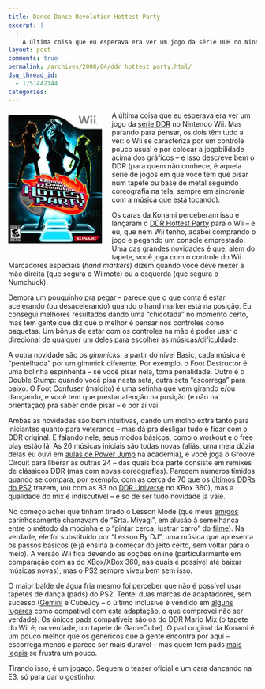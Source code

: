 ```yaml
---
title: Dance Dance Revolution Hottest Party
excerpt: |
  |
    A última coisa que eu esperava era ver um jogo da série DDR no Nintendo Wii. Mas parando para pensar, os dois têm tudo a ver: o Wii se caracteriza por um controle pouco usual e por colocar a jogabilidade...
layout: post
comments: true
permalink: /archives/2008/04/ddr_hottest_party.html/
dsq_thread_id:
  - 1751442144
categories:
---
```

<span class="mt-enclosure mt-enclosure-image"><img title="Caixa do Dance Dance Revolution: Hottest Party, para o Nintendo Wii" src="/archives/img/ddrhottestparty.jpg" width="190" height="267" class="mt-image-left" style="float: left; margin: 0 20px 20px 0;" /></span>A última coisa que eu esperava era ver um jogo da [série DDR][1] no Nintendo Wii. Mas parando para pensar, os dois têm tudo a ver: o Wii se caracteriza por um controle pouco usual e por colocar a jogabilidade acima dos gráficos &#8211; e isso descreve bem o DDR (para quem não conhece, é aquela série de jogos em que você tem que pisar num tapete ou base de metal seguindo coreografia na tela, sempre em sincronia com a música que está tocando).

Os caras da Konami perceberam isso e lançaram o [DDR Hottest Party][2] para o Wii &#8211; e eu, que nem Wii tenho, acabei comprando o jogo e pegando um console emprestado. Uma das grandes novidades é que, além do tapete, você joga com o controle do Wii. Marcadores especiais (*hand markers*) dizem quando você deve mexer a mão direita (que segura o Wiimote) ou a esquerda (que segura o Numchuck).

Demora um pouquinho pra pegar &#8211; parece que o que conta é estar acelerando (ou desacelerando) quando o hand marker está na posição. Eu consegui melhores resultados dando uma &#8220;chicotada&#8221; no momento certo, mas tem gente que diz que o melhor é pensar nos controles como baquetas. Um bônus de estar com os controles na mão é poder usar o direcional de qualquer um deles para escolher as músicas/dificuldade.

A outra novidade são os *gimmicks*: a partir do nível Basic, cada música é &#8220;pentelhada&#8221; por um gimmick diferente. Por exemplo, o Foot Destructor é uma bolinha espinhenta &#8211; se você pisar nela, toma penalidade. Outro é o Double Stump: quando você pisa nesta seta, outra seta &#8220;escorrega&#8221; para baixo. O Foot Confuser (maldito) é uma setinha que vem girando e/ou dançando, e você tem que prestar atenção na posição (e não na orientação) pra saber onde pisar &#8211; e por aí vai.

Ambas as novidades são bem intuitivas, dando um molho extra tanto para iniciantes quanto para veteranos &#8211; mas dá pra desligar tudo e ficar com o DDR original. E falando nele, seus modos básicos, como o workout e o free play estão lá. As 26 músicas iniciais são todas novas (aliás, uma meia dúzia delas eu ouvi em [aulas de Power Jump][3] na academia), e você joga o Groove Circuit para liberar as outras 24 &#8211; das quais boa parte consiste em remixes de clássicos DDR (mas com novas coreografias). Parecem números tímidos quando se compara, por exemplo, com as cerca de 70 que os [últimos DDRs do PS2][4] trazem, (ou com as 83 no [DDR Universe][5] no XBox 360), mas a qualidade do mix é indiscutível &#8211; e só de ser tudo novidade já vale.

No começo achei que tinham tirado o Lesson Mode (que meus [amigos][6] carinhosamente chamavam de &#8220;Srta. Miyagi&#8221;, em alusão à semelhança entre o método da mocinha e o &#8220;pintar cerca, lustrar carro&#8221; do [filme][7]). Na verdade, ele foi substituído por &#8220;Lesson By DJ&#8221;, uma música que apresenta os passos básicos (e já ensina a começar do jeito certo, sem voltar para o meio). A versão Wii fica devendo as opções online (particularmente em comparação com as do XBox/XBox 360, nas quais é possível até baixar músicas novas), mas o PS2 sempre viveu bem sem isso.

O maior balde de água fria mesmo foi perceber que não é possível usar tapetes de dança (pads) do PS2. Tentei duas marcas de adaptadores, sem sucesso ([Gemini][8] e CubeJoy &#8211; o último inclusive é vendido em [alguns lugares][9] como compatível com esta adaptação, o que comprovei não ser verdade). Os únicos pads compatíveis são os do DDR Mario Mix (o tapete do Wii é, na verdade, um tapete de GameCube). O pad original da Konami é um pouco melhor que os genéricos que a gente encontra por aqui &#8211; escorrega menos e parece ser mais durável &#8211; mas quem tem pads [mais legais][10] se frustra um pouco.

Tirando isso, é um jogaço. Seguem o teaser oficial e um cara dancando na E3, só para dar o gostinho:

<div style="text-align: center;">
  </p> <p>
    </div>
  </p>

 [1]: http://pt.wikipedia.org/wiki/Dance_Dance_Revolution
 [2]: http://wii.ign.com/articles/760/760878p1.html
 [3]: http://www.youtube.com/watch?v=zkPjpiU67Ls
 [4]: http://www.gamespot.com/search.html?type=11&#038;stype=all&#038;tag=search%3Bbutton&#038;om_act=convert&#038;om_clk=gssearch&#038;qs=ddr+ps2&#038;x=0&#038;y=0
 [5]: http://www.gamespot.com/xbox360/puzzle/ddrevolutionuniverse/index.html
 [6]: http://stoneagescanners.com
 [7]: http://en.wikipedia.org/wiki/The_Karate_Kid
 [8]: http://www.gamesny.com/index.php?p=product&#038;id=826&#038;parent=103
 [9]: http://store.gameasylum.us/gaddraduanyp.html
 [10]: /ignition.html
